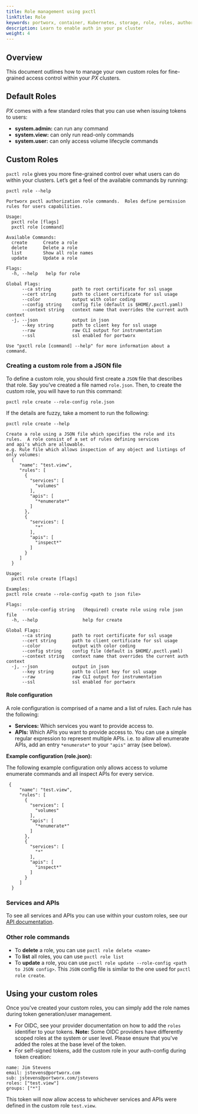```yaml
---
title: Role management using pxctl
linkTitle: Role
keywords: portworx, container, Kubernetes, storage, role, roles, authorization, authentication, login, token, context, generate, security, role, system.user, system.admin, system.view
description: Learn to enable auth in your px cluster
weight: 4
---
```


## Overview
This document outlines how to manage your own custom roles for fine-grained access control within your _PX_ clusters.

## Default Roles
_PX_ comes with a few standard roles that you can use when issuing tokens to users:

*   __system.admin:__ can run any command
*   __system.view:__ can only run read-only commands
*   __system.user:__ can only access volume lifecycle commands

## Custom Roles
`pxctl role` gives you more fine-grained control over what users can do within your clusters. Let’s get a feel of the available commands by running:

```text
pxctl role --help
```

```
Portworx pxctl authorization role commands.  Roles define permission rules for users capabilities.

Usage:
  pxctl role [flags]
  pxctl role [command]

Available Commands:
  create      Create a role
  delete      Delete a role
  list        Show all role names
  update      Update a role

Flags:
  -h, --help   help for role

Global Flags:
      --ca string        path to root certificate for ssl usage
      --cert string      path to client certificate for ssl usage
      --color            output with color coding
      --config string    config file (default is $HOME/.pxctl.yaml)
      --context string   context name that overrides the current auth context
  -j, --json             output in json
      --key string       path to client key for ssl usage
      --raw              raw CLI output for instrumentation
      --ssl              ssl enabled for portworx

Use "pxctl role [command] --help" for more information about a command.
```

### Creating a custom role from a JSON file
To define a custom role, you should first create a `JSON` file that describes that role. Say you've created a file named `role.json`. Then, to create the custom role, you will have to run this command:

```text
pxctl role create --role-config role.json
```

If the details are fuzzy, take a moment to run the following:

```text
pxctl role create --help
```

```
Create a role using a JSON file which specifies the role and its rules.  A role consist of a set of rules defining services
and api's which are allowable.
e.g. Rule file which allows inspection of any object and listings of only volumes:
  {
     "name": "test.view",
     "rules": [
       {
         "services": [
           "volumes"
         ],
         "apis": [
           "*enumerate*"
         ]
       },
       {
         "services": [
           "*"
         ],
         "apis": [
           "inspect*"
         ]
       }
     ]
  }

Usage:
  pxctl role create [flags]

Examples:
pxctl role create --role-config <path to json file>

Flags:
      --role-config string   (Required) create role using role json file
  -h, --help                 help for create

Global Flags:
      --ca string        path to root certificate for ssl usage
      --cert string      path to client certificate for ssl usage
      --color            output with color coding
      --config string    config file (default is $HOME/.pxctl.yaml)
      --context string   context name that overrides the current auth context
  -j, --json             output in json
      --key string       path to client key for ssl usage
      --raw              raw CLI output for instrumentation
      --ssl              ssl enabled for portworx
```

#### Role configuration
A role configuration is comprised of a name and a list of rules. Each rule has the following:

* __Services:__ Which services you want to provide access to.
* __APIs:__ Which APIs you want to provide access to. You can use a simple regular expression to represent multiple APIs. i.e. to allow all enumerate APIs, add an entry `*enumerate*` to your `"apis"` array (see below).

__Example configuration (role.json):__

The following example configuration only allows access to volume enumerate commands and all inspect APIs for every service.
```text
 {
     "name": "test.view",
     "rules": [
       {
         "services": [
           "volumes"
         ],
         "apis": [
           "*enumerate*"
         ]
       },
       {
         "services": [
           "*"
         ],
         "apis": [
           "inspect*"
         ]
       }
     ]
  }
```
### Services and APIs

To see all services and APIs you can use within your custom roles, see our [API documentation](https://libopenstorage.github.io/w/reference.html).

### Other role commands
*   To __delete__ a role, you can use `pxctl role delete <name>`
*   To __list__ all roles, you can use `pxctl role list`
*   To __update__ a role, you can use `pxctl role update --role-config <path to JSON config>`. This `JSON` config file is similar to the one used for `pxctl role create`.

## Using your custom roles
Once you've created your custom roles, you can simply add the role names during token generation/user management.

* For OIDC, see your provider documentation on how to add the `roles` identifier to your tokens. __Note:__ Some OIDC providers have differently scoped roles at the system or user level. Please ensure that you've added the roles at the base level of the token.
* For self-signed tokens, add the custom role in your auth-config during token creation:

```text
name: Jim Stevens
email: jstevens@portworx.com
sub: jstevens@portworx.com/jstevens
roles: ["test.view"]
groups: ["*"]
```

This token will now allow access to whichever services and APIs were defined in the custom role `test.view`.
